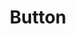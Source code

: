 ---
layout: pattern.njk
tags: 
    - legacy_components_it
key: button-legacy_it
title: Button
parent: legacy_components_it
image: legacy/overview/button.webp
keywords: 
order: 40
availablelanguages: 
    - de
    - en
---